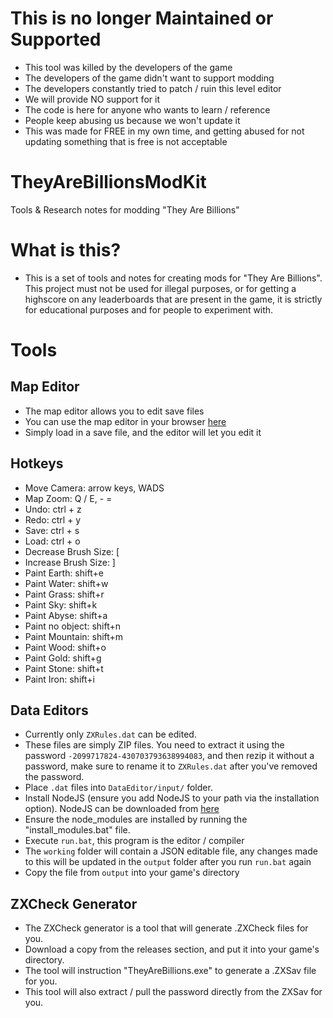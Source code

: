 # This is no longer Maintained or Supported
 - This tool was killed by the developers of the game
 - The developers of the game didn't want to support modding
 - The developers constantly tried to patch / ruin this level editor
 - We will provide NO support for it
 - The code is here for anyone who wants to learn / reference
 - People keep abusing us because we won't update it
 - This was made for FREE in my own time, and getting abused for not updating something that is free is not acceptable

# TheyAreBillionsModKit
Tools &amp; Research notes for modding "They Are Billions"

# What is this?

 - This is a set of tools and notes for creating mods for "They Are Billions". This project must not be used for illegal purposes, or for getting a highscore on any leaderboards that are present in the game, it is strictly for educational purposes and for people to experiment with.

# Tools

## Map Editor
 - The map editor allows you to edit save files
 - You can use the map editor in your browser [here](https://ash47.github.io/TheyAreBillionsModKit/MapEditorHtml/)
 - Simply load in a save file, and the editor will let you edit it

## Hotkeys
 - Move Camera: arrow keys, WADS
 - Map Zoom: Q / E, - =
 - Undo: ctrl + z
 - Redo: ctrl + y
 - Save: ctrl + s
 - Load: ctrl + o
 - Decrease Brush Size: [
 - Increase Brush Size: ]
 - Paint Earth: shift+e
 - Paint Water: shift+w
 - Paint Grass: shift+r
 - Paint Sky: shift+k
 - Paint Abyse: shift+a
 - Paint no object: shift+n
 - Paint Mountain: shift+m
 - Paint Wood: shift+o
 - Paint Gold: shift+g
 - Paint Stone: shift+t
 - Paint Iron: shift+i

## Data Editors
 - Currently only `ZXRules.dat` can be edited.
 - These files are simply ZIP files. You need to extract it using the password `-2099717824-430703793638994083`, and then rezip it without a password, make sure to rename it to `ZXRules.dat` after you've removed the password.
 - Place `.dat` files into `DataEditor/input/` folder.
 - Install NodeJS (ensure you add NodeJS to your path via the installation option). NodeJS can be downloaded from [here](https://nodejs.org/en/)
 - Ensure the node_modules are installed by running the "install_modules.bat" file.
 - Execute `run.bat`, this program is the editor / compiler
 - The `working` folder will contain a JSON editable file, any changes made to this will be updated in the `output` folder after you run `run.bat` again
 - Copy the file from `output` into your game's directory

## ZXCheck Generator
 - The ZXCheck generator is a tool that will generate .ZXCheck files for you.
 - Download a copy from the releases section, and put it into your game's directory.
 - The tool will instruction "TheyAreBillions.exe" to generate a .ZXSav file for you.
 - This tool will also extract / pull the password directly from the ZXSav for you.
